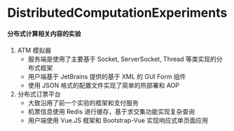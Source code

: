 # DistributedComputationExperiments

#### 分布式计算相关内容的实验

1.  ATM 模拟器
    - 服务端是使用了主要基于 Socket, ServerSocket, Thread 等类实现的分布式框架
    - 用户端基于 JetBrains 提供的基于 XML 的 GUI Form 组件
    - 使用 JSON 格式的配置文件实现了简单的热部署和 AOP
2. 分布式订票平台
    - 大致沿用了前一个实验的框架和支付服务
    - 机票信息使用 Redis 进行缓存，基于求交集功能实现复杂查询
    - 用户端使用 Vue.JS 框架和 Bootstrap-Vue 实现响应式单页面应用

